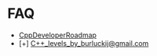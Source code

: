 # FAQ

- [CppDeveloperRoadmap](https://github.com/salmer/CppDeveloperRoadmap)
- [+] [C++_levels_by_burluckij@gmail.com](https://docs.google.com/spreadsheets/d/1b0e9nWqSxVPC3Mu91Xe7E0VBv51hIGVbxC8dXVHuIjE/edit#gid=0)
